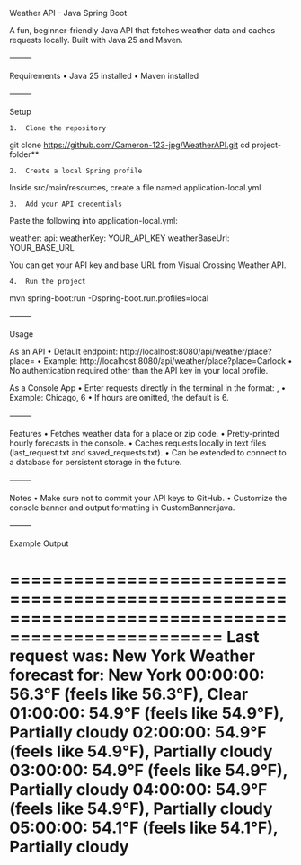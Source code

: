 Weather API - Java Spring Boot

A fun, beginner-friendly Java API that fetches weather data and caches requests locally. Built with Java 25 and Maven.

⸻

Requirements
	•	Java 25 installed
	•	Maven installed

⸻

Setup

	1.	Clone the repository

git clone https://github.com/Cameron-123-jpg/WeatherAPI.git
cd project-folder**

	2.	Create a local Spring profile
Inside src/main/resources, create a file named application-local.yml

	3.	Add your API credentials
Paste the following into application-local.yml:

weather:
  api:
    weatherKey: YOUR_API_KEY
    weatherBaseUrl: YOUR_BASE_URL

You can get your API key and base URL from Visual Crossing Weather API.

	4.	Run the project
mvn spring-boot:run -Dspring-boot.run.profiles=local


⸻

Usage

As an API
	•	Default endpoint: http://localhost:8080/api/weather/place?place=<locationName>
	•	Example: http://localhost:8080/api/weather/place?place=Carlock
	•	No authentication required other than the API key in your local profile.

As a Console App
	•	Enter requests directly in the terminal in the format: <place>,<hours>
	•	Example: Chicago, 6
	•	If hours are omitted, the default is 6.

⸻

Features
	•	Fetches weather data for a place or zip code.
	•	Pretty-printed hourly forecasts in the console.
	•	Caches requests locally in text files (last_request.txt and saved_requests.txt).
	•	Can be extended to connect to a database for persistent storage in the future.

⸻

Notes
	•	Make sure not to commit your API keys to GitHub.
	•	Customize the console banner and output formatting in CustomBanner.java.

⸻

Example Output

==================================================================================================
Last request was: New York
Weather forecast for: New York
00:00:00: 56.3°F (feels like 56.3°F), Clear
01:00:00: 54.9°F (feels like 54.9°F), Partially cloudy
02:00:00: 54.9°F (feels like 54.9°F), Partially cloudy
03:00:00: 54.9°F (feels like 54.9°F), Partially cloudy
04:00:00: 54.9°F (feels like 54.9°F), Partially cloudy
05:00:00: 54.1°F (feels like 54.1°F), Partially cloudy
==================================================================================================
